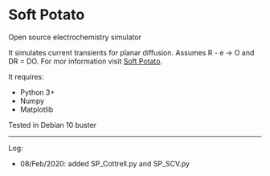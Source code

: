 # Soft Potato
Open source electrochemistry simulator

It simulates current transients for planar diffusion. Assumes R - e -> O and DR = DO. For mor information visit [Soft Potato](https://oliverrdz.xyz/?cat=17).

It requires:
+ Python 3+
+ Numpy
+ Matplotlib

Tested in Debian 10 buster

***
Log:
+ 08/Feb/2020: added SP_Cottrell.py and SP_SCV.py
